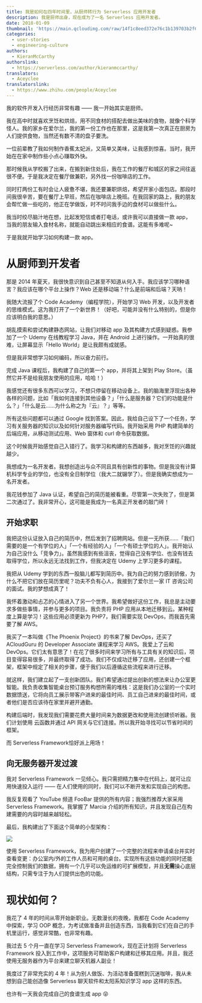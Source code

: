 ```yaml
---
title: 我是如何在四年时间里，从厨师转行为 Serverless 应用开发者
description: 我是厨师出身，现在成为了一名 Serverless 应用开发者。
date: 2018-01-09
thumbnail: 'https://main.qcloudimg.com/raw/14f1c8eed372e76c1b139703b2f6d0fa.jpg'
categories:
  - user-stories
  - engineering-culture
authors:
  - KieranMcCarthy
authorslink:
  - https://serverless.com/author/kieranmccarthy/
translators: 
  - Aceyclee
translatorslink: 
  - https://www.zhihu.com/people/Aceyclee
---
```

我的软件开发入行经历非常有趣 —— 我一开始其实是厨师。

我在高中时就喜欢烹饪和烘焙，用不同食材的搭配去做出美味的食物，就像个科学怪人。我的家乡在爱尔兰，我的第一份工作也在那里，这是我第一次真正在厨房为人们提供食物，当然还有数不清的盘子要洗。

一位前辈教了我如何制作香蕉太妃派，又简单又美味，让我感到惊喜。当时，我开始在在家中制作些小点心赚取外快。

那时候我从学校搬了出来，在搬到新住处后，我在工作的餐厅和城区的家之间往返很不便。于是我决定在餐厅做兼职，另外找一份咖啡店的工作。

同时打两份工有时会让人疲惫不堪，我还要兼职烘焙，希望开家小面包店。那段时间我很辛苦，要在餐厅上早班，然后在咖啡店上晚班。在我回家的路上，我的朋友会帮忙做一些吃的，他正在学做饭，时不时问我手边的食材可以做些什么。

我当时绞尽脑汁地在想，比起发短信或者打电话，或许我可以直接做一款 app，当我的朋友输入食材名称，就能自动跳出来相应的食谱。这能有多难呢~

于是我就开始学习如何构建一款 app。


# 从厨师到开发者

那是 2014 年夏天，我很快意识到自己甚至不知道从何入手。我应该学习哪种语言？我应该在哪个平台上操作？Web 还是移动端？什么是前端和后端？天呐！

我随大流报了个 Code Academy（编程学院），开始学习 Web 开发，以及开发者的思维模式。这为我打开了一个新世界！（好吧，可能并没有什么特别的，但是你应该明白我的意思。）

胡乱摸索和尝试构建静态网站，让我们对移动 app 及其构建方式感到疑惑。我参加了一个 Udemy 在线教程学习 Java，并在 Android 上进行操作。一开始真的很难，让屏幕显示「Hello World」是让我颇有成就感。

但是我非常想学习如何编码，所以奋力前行。

完成 Java 课程后，我构建了自己的第一个 app，并将其上架到 Play Store。（虽然它并不是给我朋友使用的应用，哈哈！）

我感觉还有很多东西可以学习，不想只停留在移动设备上。我的脑海里浮现出各种各样的问题，比如「我如何连接到其他设备？」「什么是服务器？它们的功能是什么？」「什么是云……为什么称之为『云』？」等等。

所有这些问题都可以通过 Google 找到答案。因此，我给自己设下了一个任务，学习有关服务器的知识以及如何针对服务器编写代码。我开始采用 PHP 构建简单的后端应用，从移动测试应用、Web 窗体和 curl 命令获取数据。

这个时候我开始感觉自己入错行了。我学习和构建的东西越多，我对烹饪的兴趣就越少。

我想成为一名开发者。我想创造出与众不同且具有创新性的事物。但是我没有计算机科学专业的学位，也没有全日制学位（我大二就辍学了）。但是我确实想成为一名开发者。

我花钱参加了 Java 认证，希望自己的简历能被看重。尽管第一次失败了，但是第二次通过了。我非常开心，这可能是我成为一名真正开发者的敲门砖！

## 开始求职

我把这份认证放入自己的简历中，然后发到了招聘网站。但是一无所获……「我们需要的是一个有学位的人」「一个有经验的人」「一个有硕士学位的人」。我开始认为自己没什么「竞争力」。虽然我感到有些沮丧，觉得自己没有学位、也没有钱去取得学位，所以永远无法找到工作，但我决定在 Udemy 上学习更多的课程。

我把从 Udemy 学到的东西一股脑儿都写到简历中。我为自己的努力感到骄傲，为什么不把它们放在简历里呢？功夫不负有心人，我接到了爱尔兰一家 IT 咨询公司的面试。我的梦想成真了！

我怀着激动和忐忑的心情进入了另一个世界。我希望做好这份工作，我总是主动要求多做些事情，并参与更多的项目。我负责将 PHP 应用从本地迁移到云。某种程度上算是学习！这些应用必须更新为 PHP7，我们需要实现 DevOps，而我首先需要了解 AWS。

我买了一本叫做《The Phoenix Project》的书来了解 DevOps，还买了 ACloudGuru 的 Developer Associate 课程来学习 AWS。我爱上了云和 DevOps。它们太有意思了！在花了很多时间来学习所有与工具有关的知识后，项目变得容易很多，并最终取得了成功。我们不仅成功迁移了应用，还创建一个框架，框架中规定了相关的步骤，便于我们以后遵循这些流程来进行迁移。

就这样，我们建立起了一支创新团队。我们希望通过提出创新的想法来让办公室更智能。我负责收集智能桌台预订服务构想所需的堆栈：这是我们办公室的一个实时数据馈送，它将向员工展示带客户进来的最佳时间、员工自己进来的最佳时间，或者他们是否应该待在家里并避开通勤。

构建后端时，我发现我们需要花费大量时间来为数据更改和使用流创建侦听器。我们计划使用 云函数并通过 API 网关与它们连接。所以我开始寻找可以节省时间的框架。

而 Serverless Framework恰好派上用场！

## 向无服务器开发过渡

我对 Serverless Framework 一见倾心。我只需把精力集中在代码上，就可让应用快速投入运行 —— 在人们使用的同时，我们可以不断开发和实现自己的构思。

我反复观看了 YouTube 频道 FooBar 提供的所有内容；我强烈推荐大家采用 Serverless Framework。我掌握了 Marcia 介绍的所有知识，并且发现自己在构建需要的内容时越来越轻松。

最后，我构建出了下面这个简单的小型架构：

![](https://main.qcloudimg.com/raw/b747d94e2d926e3c082e86a2036d79df.png)

使用 Serverless Framework，我为用户创建了一个完整的流程来申请桌台并实时查看变更：办公室内/外的工作人员和可用的桌台。实现所有这些功能的同时还能完全控制我们的数据，拥有一个几乎可以免运维的可扩展模型，并且**无需**操心底层结构，只需专注于为人们提供出色的功能。

# 现状如何？

我花了 4 年的时间从零开始新职业。无数漫长的夜晚，我都在 Code Academy 中探索，学习 OOP 概念，为考试做准备并且创造东西，当我看到它们在自己的手机里运行，感觉非常酷，也非常有趣。

我过去 5 个月一直在学习 Serverless Framework，现在正计划将 Serverless Framework 投入到工作中，这项服务可帮助客户构建和迁移其应用。并且，我还使用无服务器作为平台来建立聊天机器人副业！

我度过了非常充实的 4 年！从为别人做饭、为活动准备蛋糕到沉迷咖啡，我从未想到自己能创造像 Serverless 聊天软件和太阳系知识学习 app 这样的东西。

也许有一天我会完成自己的食谱生成 app 😝
